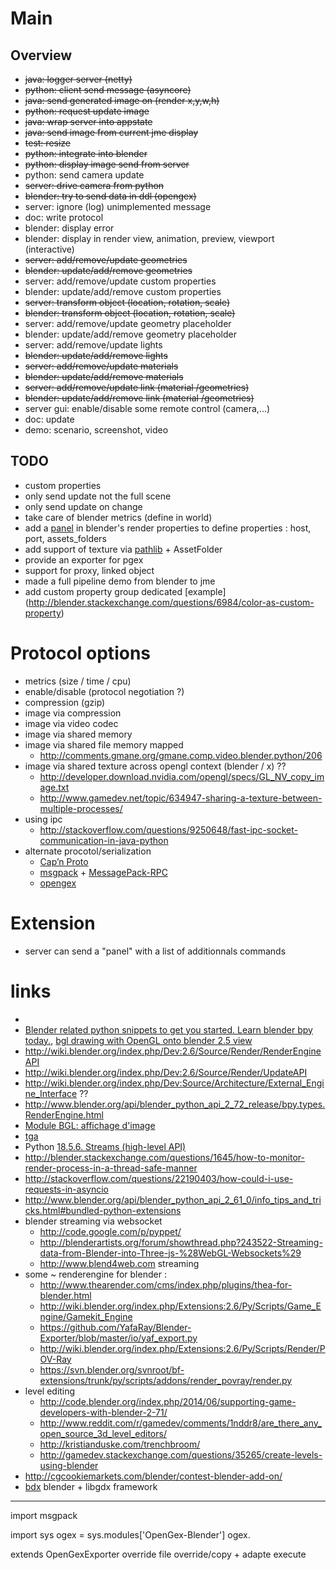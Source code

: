 # Main

## Overview

- ~~java: logger server (netty)~~
- ~~python: client send message (asyncore)~~
- ~~java: send generated image on (render x,y,w,h)~~
- ~~python: request update image~~
- ~~java: wrap server into appstate~~
- ~~java: send image from current jme display~~
- ~~test: resize~~
- ~~python: integrate into blender~~
- ~~python: display image send from server~~
- python: send camera update
- ~~server: drive camera from python~~
- ~~blender: try to send data in ddl (opengex)~~
- server: ignore (log) unimplemented message
- doc: write protocol
- blender: display error
- blender: display in render view, animation, preview, viewport (interactive)
- ~~server: add/remove/update geometries~~
- ~~blender: update/add/remove geometries~~
- server: add/remove/update custom properties
- blender: update/add/remove custom properties
- ~~server: transform object (location, rotation, scale)~~
- ~~blender:  transform object (location, rotation, scale)~~
- server: add/remove/update geometry placeholder
- blender: update/add/remove geometry placeholder
- server: add/remove/update lights
- ~~blender: update/add/remove lights~~
- ~~server: add/remove/update materials~~
- ~~blender: update/add/remove materials~~
- ~~server: add/remove/update link (material /geometries)~~
- ~~blender: update/add/remove link (material /geometries)~~
- server gui: enable/disable some remote control (camera,...)
- doc: update
- demo: scenario, screenshot, video

## TODO

- custom properties
- only send update not the full scene
- only send update on change
- take care of blender metrics (define in world)
- add a [panel](http://www.blender.org/api/blender_python_api_2_72_release/bpy.types.Panel.html) in blender's render properties to define properties : host, port, assets_folders
- add support of texture via [pathlib](https://docs.python.org/3.4/library/pathlib.html#module-pathlib) + AssetFolder
- provide an exporter for pgex
- support for proxy, linked object
- made a full pipeline demo from blender to jme
- add custom property group dedicated [example] (http://blender.stackexchange.com/questions/6984/color-as-custom-property)

# Protocol options

- metrics (size / time / cpu)
- enable/disable (protocol negotiation ?)
- compression (gzip)
- image via compression
- image via video codec
- image via shared memory
- image via shared file memory mapped
  * http://comments.gmane.org/gmane.comp.video.blender.python/206
- image via shared texture across opengl context (blender  / x) ??
  * http://developer.download.nvidia.com/opengl/specs/GL_NV_copy_image.txt
  * http://www.gamedev.net/topic/634947-sharing-a-texture-between-multiple-processes/
- using ipc
  * http://stackoverflow.com/questions/9250648/fast-ipc-socket-communication-in-java-python
- alternate procotol/serialization
  * [Cap’n Proto](http://kentonv.github.io/capnproto/otherlang.html)
  * [msgpack](http://msgpack.org/) + [MessagePack-RPC](https://github.com/msgpack-rpc/msgpack-rpc)
  * [opengex](http://opengex.org)

# Extension

- server can send a "panel" with a list of additionnals commands

# links

*
* [Blender related python snippets to get you started. Learn blender bpy today.](http://blenderscripting.blogspot.fr/), [bgl drawing with OpenGL onto blender 2.5 view ](http://blenderscripting.blogspot.fr/2011/07/bgl-drawing-with-opengl-onto-blender-25.html)
* http://wiki.blender.org/index.php/Dev:2.6/Source/Render/RenderEngineAPI
* http://wiki.blender.org/index.php/Dev:2.6/Source/Render/UpdateAPI
* http://wiki.blender.org/index.php/Dev:Source/Architecture/External_Engine_Interface ??
* http://www.blender.org/api/blender_python_api_2_72_release/bpy.types.RenderEngine.html
* [Module BGL: affichage d'image](http://jmsoler.free.fr/didacticiel/blender/tutor/def_tga_pic.htm)
* [tga](http://www.martinreddy.net/gfx/2d/TGA.txt)
* Python [18.5.6. Streams (high-level API)](https://docs.python.org/3/library/asyncio-stream.html#asyncio-tcp-echo-client-streams)
* http://blender.stackexchange.com/questions/1645/how-to-monitor-render-process-in-a-thread-safe-manner
* http://stackoverflow.com/questions/22190403/how-could-i-use-requests-in-asyncio
* http://www.blender.org/api/blender_python_api_2_61_0/info_tips_and_tricks.html#bundled-python-extensions
* blender streaming via websocket
  * http://code.google.com/p/pyppet/
  * http://blenderartists.org/forum/showthread.php?243522-Streaming-data-from-Blender-into-Three-js-%28WebGL-Websockets%29
  * http://www.blend4web.com streaming
* some ~ renderengine for blender :
  * http://www.thearender.com/cms/index.php/plugins/thea-for-blender.html
  * http://wiki.blender.org/index.php/Extensions:2.6/Py/Scripts/Game_Engine/Gamekit_Engine
  * https://github.com/YafaRay/Blender-Exporter/blob/master/io/yaf_export.py
  * http://wiki.blender.org/index.php/Extensions:2.6/Py/Scripts/Render/POV-Ray
  * https://svn.blender.org/svnroot/bf-extensions/trunk/py/scripts/addons/render_povray/render.py
* level editing
  * http://code.blender.org/index.php/2014/06/supporting-game-developers-with-blender-2-71/
  * http://www.reddit.com/r/gamedev/comments/1nddr8/are_there_any_open_source_3d_level_editors/
  * http://kristianduske.com/trenchbroom/
  * http://gamedev.stackexchange.com/questions/35265/create-levels-using-blender
* http://cgcookiemarkets.com/blender/contest-blender-add-on/
* [bdx](https://github.com/GoranM/bdx) blender + libgdx framework

---

import msgpack

import sys
ogex = sys.modules['OpenGex-Blender']
ogex.

extends OpenGexExporter
override file
override/copy + adapte execute
